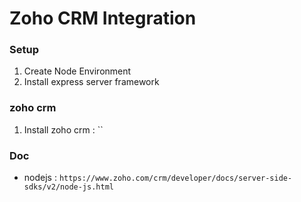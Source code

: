 # Zoho CRM Integration

### Setup
1. Create Node Environment
2. Install express server framework

### zoho crm
1. Install zoho crm : ``

### Doc
- nodejs : `https://www.zoho.com/crm/developer/docs/server-side-sdks/v2/node-js.html`
